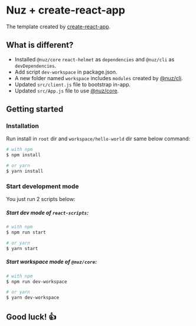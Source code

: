 # Nuz + create-react-app

The template created by [create-react-app](https://www.npmjs.com/package/create-react-app).

## What is different?

- Installed `@nuz/core` `react-helmet` as `dependencies` and `@nuz/cli` as `devDependencies`.
- Add script `dev-workspace` in package.json.
- A new folder named `workspace` includes `modules` created by [@nuz/cli](https://github.com/lamhieu-vk/nuz/tree/master/packages/nuz-cli).
- Updated `src/client.js` file to bootstrap in-app.
- Updated `src/App.js` file to use [@nuz/core](https://github.com/lamhieu-vk/nuz/tree/master/packages/nuz-core).

## Getting started

### Installation

Run install in `root` dir and `workspace/hello-world` dir same below command:
```sh
# with npm
$ npm install

# or yarn
$ yarn install
```

### Start development mode

You just run 2 scripts below:

##### Start dev mode of `react-scripts`:
```sh
# with npm
$ npm run start

# or yarn
$ yarn start
```

##### Start workspace mode of `@nuz/core`:
```sh
# with npm
$ npm run dev-workspace

# or yarn
$ yarn dev-workspace
```

## Good luck! 👍

